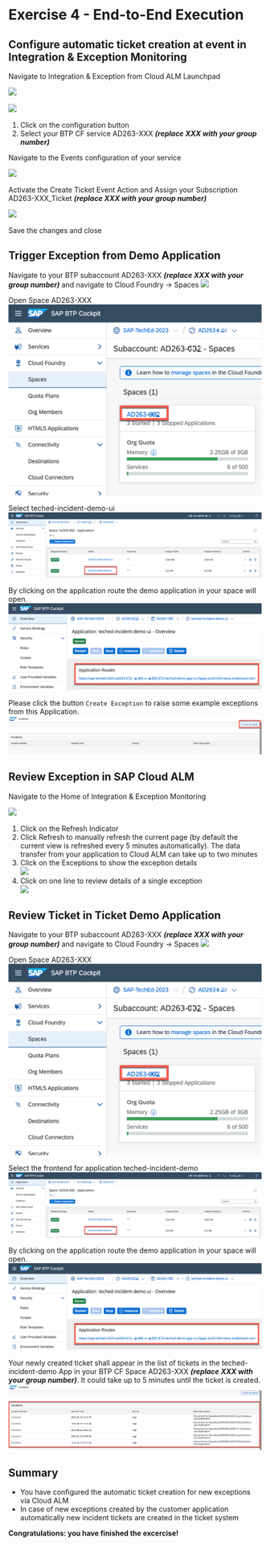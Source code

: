 # Exercise 4 - End-to-End Execution

## Configure automatic ticket creation at event in Integration & Exception Monitoring

Navigate to Integration & Exception from Cloud ALM Launchpad

![](./images/001.png)

![](./images/002.png)

1. Click on the configuration button
1. Select your BTP CF service AD263-XXX ***(replace XXX with your group number)***

Navigate to the Events configuration of your service

![](./images/003.png)

Activate the Create Ticket Event Action and Assign your Subscription AD263-XXX\_Ticket ***(replace XXX with your group number)***

![](./images/004.png)

Save the changes and close

## Trigger Exception from Demo Application

Navigate to your BTP subaccount AD263-XXX ***(replace XXX with your group number)*** and navigate to Cloud Foundry -> Spaces
![](./images/open_subaccount.png)

Open Space AD263-XXX
![](./images/open_space.png)

Select teched-incident-demo-ui
![](./images/open_app_frontend.png)

By clicking on the application route the demo application in your space will open.
![](./images/open_app_url.png)

Please click the button `Create Exception` to raise some example exceptions from this Application.
![](./images/demo_app_trigger_exception.png)

## Review Exception in SAP Cloud ALM

Navigate to the Home of Integration & Exception Monitoring

![](./images/026.png)

1. Click on the Refresh Indicator
1. Click Refresh to manually refresh the current page (by default the current view is refreshed every 5 minutes automatically). The data transfer from your application to Cloud ALM can take up to two minutes
1. Click on the Exceptions to show the exception details<br>
![](./images/027.png)
1. Click on one line to review details of a single exception<br>
![](./images/028.png)


## Review Ticket in Ticket Demo Application

Navigate to your BTP subaccount AD263-XXX ***(replace XXX with your group number)*** and navigate to Cloud Foundry -> Spaces
![](./images/open_subaccount.png)

Open Space AD263-XXX
![](./images/open_space.png)

Select the frontend for application teched-incident-demo
![](./images/open_app_frontend.png)

By clicking on the application route the demo application in your space will open.
![](./images/open_app_url.png)

Your newly created ticket shall appear in the list of tickets in the teched-incident-demo App in your BTP CF Space AD263-XXX ***(replace XXX with your group number)***. It could take up to 5 minutes until the ticket is created.
![](./images/demo_app_tickets.png)

## Summary

- You have configured the automatic ticket creation for new exceptions via Cloud ALM
- In case of new exceptions created by the customer application automatically new incident tickets are created in the ticket system

**Congratulations: you have finished the excercise!**